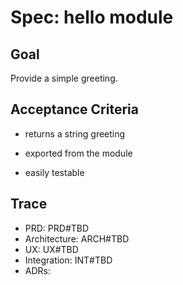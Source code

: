 # Spec: hello module

## Goal
Provide a simple greeting.

## Acceptance Criteria

- returns a string greeting

- exported from the module

- easily testable


## Trace
- PRD: PRD#TBD
- Architecture: ARCH#TBD
- UX: UX#TBD
- Integration: INT#TBD
- ADRs: 